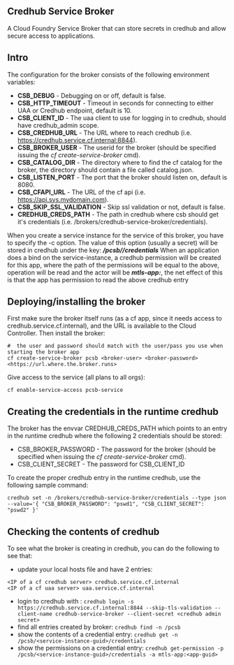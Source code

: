 ## Credhub Service Broker

A Cloud Foundry Service Broker that can store secrets in credhub and allow secure access to applications.

## Intro

The configuration for the broker consists of the following environment variables:
* **CSB_DEBUG** - Debugging on or off, default is false.
* **CSB_HTTP_TIMEOUT** - Timeout in seconds for connecting to either UAA or Credhub endpoint, default is 10.
* **CSB_CLIENT_ID** - The uaa client to use for logging in to credhub, should have credhub_admin scope.
* **CSB_CREDHUB_URL** - The URL where to reach credhub (i.e. https://credhub.service.cf.internal:8844). 
* **CSB_BROKER_USER** - The userid for the broker (should be specified issuing the _cf create-service-broker_ cmd).
* **CSB_CATALOG_DIR** - The directory where to find the cf catalog for the broker, the directory should contain a file called catalog.json.
* **CSB_LISTEN_PORT** - The port that the broker should listen on, default is 8080.
* **CSB_CFAPI_URL** - The URL of the cf api (i.e. https://api.sys.mydomain.com).
* **CSB_SKIP_SSL_VALIDATION** - Skip ssl validation or not, default is false.
* **CREDHUB_CREDS_PATH** - The path in credhub where csb should get it's credentials (i.e. /brokers/credhub-service-broker/credentials).

When you create a service instance for the service of this broker, you have to specify the -c option. The value of this option (usually a secret) will be stored in credhub under the key: **_/pcsb/<service-instance-guid>/credentials_**
When an application does a bind on the service-instance, a credhub permission will be created for this app, where the path of the permissions will be equal to the above, operation will be read and the actor will be **_mtls-app:<app-guid>_**, the net effect of this is that the app has permission to read the above credhub entry

## Deploying/installing the broker

First make sure the broker itself runs (as a cf app, since it needs access to credhub.service.cf.internal), and the URL is available to the Cloud Controller.
Then install the broker:
```
#  the user and password should match with the user/pass you use when starting the broker app
cf create-service-broker pcsb <broker-user> <broker-password> <https://url.where.the.broker.runs>
```
Give access to the service (all plans to all orgs):
```
cf enable-service-access pcsb-service
```

## Creating the credentials in the runtime credhub
The broker has the envvar CREDHUB_CREDS_PATH which points to an entry in the runtime credhub where the following 2 credentials should be stored:
* CSB_BROKER_PASSWORD - The password for the broker (should be specified when issuing the _cf create-service-broker_ cmd).
* CSB_CLIENT_SECRET - The password for CSB_CLIENT_ID

To create the proper credhub entry in the runtime credhub, use the following sample command: 
```
credhub set -n /brokers/credhub-service-broker/credentials --type json --value='{ "CSB_BROKER_PASSWORD": "pswd1", "CSB_CLIENT_SECRET": "pswd2" }'
```

## Checking the contents of credhub

To see what the broker is creating in credhub, you can do the following to see that:
* update your local hosts file and have 2 entries:
```
<IP of a cf credhub server> credhub.service.cf.internal
<IP of a cf uaa server> uaa.service.cf.internal
```
* login to credhub with : ``credhub login -s https://credhub.service.cf.internal:8844 --skip-tls-validation --client-name credhub-service-broker --client-secret <credhub admin secret>``
* find all entries created by broker: ``credhub find -n /pcsb``
* show the contents of a credential entry: ``credhub get -n /pcsb/<service-instance-guid>/credentials``
* show the permissions on a credential entry: ``credhub get-permission -p /pcsb/<service-instance-guid>/credentials -a mtls-app:<app-guid>``